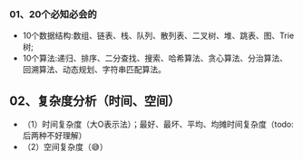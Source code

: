 ### 01、20个必知必会的

- 10个数据结构:数组、链表、栈、队列、散列表、二叉树、堆、跳表、图、Trie树;
- 10个算法:递归、排序、二分查找、搜索、哈希算法、贪心算法、分治算法、回溯算法、动态规划、字符串匹配算法。

## 02、复杂度分析（时间、空间）

- （1）时间复杂度（大O表示法）；最好、最坏、平均、均摊时间复杂度（todo:后两种不好理解）
- （2）空间复杂度（😅）
